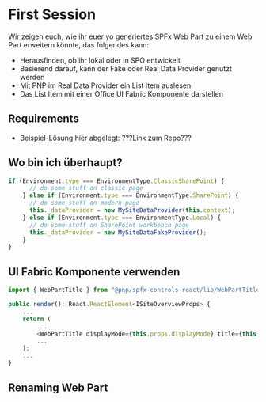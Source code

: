 # First Session
Wir zeigen euch, wie ihr euer yo generiertes SPFx Web Part zu einem Web Part erweitern könnte, das folgendes kann:
* Herausfinden, ob ihr lokal oder in SPO entwickelt
* Basierend darauf, kann der Fake oder Real Data Provider genutzt werden
* Mit PNP im Real Data Provider ein List Item auslesen
* Das List Item mit einer Office UI Fabric Komponente darstellen

## Requirements
* Beispiel-Lösung hier abgelegt: ???Link zum Repo???



## Wo bin ich überhaupt?
```javascript
if (Environment.type === EnvironmentType.ClassicSharePoint) {
      // do some stuff on classic page
    } else if (Environment.type === EnvironmentType.SharePoint) {
      // do some stuff on modern page
      this._dataProvider = new MySiteDataProvider(this.context);
    } else if (Environment.type === EnvironmentType.Local) {
      // do some stuff on SharePoint workbench page
      this._dataProvider = new MySiteDataFakeProvider();
    }
}
```


## UI Fabric Komponente verwenden
```javascript
import { WebPartTitle } from "@pnp/spfx-controls-react/lib/WebPartTitle";

public render(): React.ReactElement<ISiteOverviewProps> {
    ...
    return (
        ...
        <WebPartTitle displayMode={this.props.displayMode} title={this.props.title} updateProperty={this.props.fUpdateProperty} />
        ...
    );
    ...
}

```

## Renaming Web Part